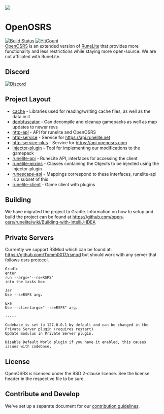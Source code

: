 ![](https://i.imgur.com/0D5106S.png)



# OpenOSRS 
[![Build Status](https://github.com/open-osrs/runelite/workflows/OpenOSRS%20-%20CI/badge.svg)](https://github.com/open-osrs/runelite/actions)
[![HitCount](http://hits.dwyl.io/open-osrs/runelite.svg)](http://hits.dwyl.io/open-osrs/runelite)  
[OpenOSRS](https://openosrs.com)  is an extended version of [RuneLite](https://github.com/runelite/runelite) that provides more functionality and less restrictions while staying more open-source. We are not affiliated with RuneLite.

## Discord
[![Discord](https://img.shields.io/discord/373382904769675265.svg)](https://discord.gg/HN5gf3m)

## Project Layout

- [cache](cache/src/main/java/net/runelite/cache) - Libraries used for reading/writing cache files, as well as the data in it
- [deobfuscator](deobfuscator/src/main/java/net/runelite/deob) - Can decompile and cleanup gamepacks as well as map updates to newer revs
- [http-api](http-api/src/main/java/net/runelite/http/api) - API for runelite and OpenOSRS
- [http-service](http-service/src/main/java/net/runelite/http/service) - Service for https://api.runelite.net
- [http-service-plus](http-service-plus/src/main/java/net/runelite/http/service) - Service for https://api.openosrs.com
- [injector-plugin](injector-plugin/src/main/java/net/runelite/injector) - Tool for implementing our modifications to the gamepack
- [runelite-api](runelite-api/src/main/java/net/runelite/api) - RuneLite API, interfaces for accessing the client
- [runelite-mixins](runelite-mixins/src/main/java/net/runelite) - Classes containing the Objects to be injected using the injector-plugin
- [runescape-api](runescape-api/src/main/java/net/runelite) - Mappings correspond to these interfaces, runelite-api is a subset of this
- [runelite-client](runelite-client/src/main/java/net/runelite/client) - Game client with plugins

## Building
We have migrated the project to Gradle. Information on how to setup and build the project can be found at https://github.com/open-osrs/runelite/wiki/Building-with-IntelliJ-IDEA

## Private Servers
Currently we support RSMod which can be found at: https://github.com/Tomm0017/rsmod but should work with any server that follows osrs protocol.
```
Gradle  
enter  
run --args='--rs=RSPS'  
into the tasks box

Jar
Use -rs=RSPS arg.

Exe
Use --clientargs="--rs=RSPS" arg.

-----

Codebase is set to 127.0.0.1 by default and can be changed in the Private Server plugin (requires restart) 
Update modulus in Private Server plugin. 
    
Disable Default World plugin if you have it enabled, this causes issues with codebase.
```  
## License

OpenOSRS is licensed under the BSD 2-clause license. See the license header in the respective file to be sure.

## Contribute and Develop

We've set up a separate document for our [contribution guidelines](https://github.com/open-osrs/runelite/blob/master/.github/CONTRIBUTING.md).

